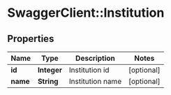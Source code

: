 # SwaggerClient::Institution

## Properties
Name | Type | Description | Notes
------------ | ------------- | ------------- | -------------
**id** | **Integer** | Institution id | [optional] 
**name** | **String** | Institution name | [optional] 



